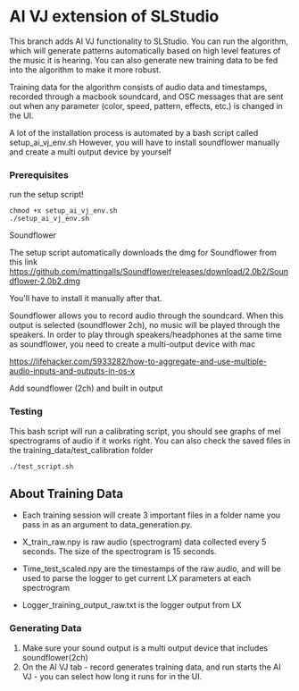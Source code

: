 # AI VJ extension of SLStudio

This branch adds AI VJ functionality to SLStudio. You can run the algorithm, which will generate patterns automatically based on high level features of the music it is hearing. You can also generate new training data to be fed into the algorithm to make it more robust. 

Training data for the algorithm consists of audio data and timestamps, recorded through a macbook soundcard, and OSC messages that are sent out when any parameter (color, speed, pattern, effects, etc.) is changed in the UI.

A lot of the installation process is automated by a bash script called setup_ai_vj_env.sh 
However, you will have to install soundflower manually and create a multi output device by yourself

### Prerequisites

run the setup script!
```
chmod +x setup_ai_vj_env.sh
./setup_ai_vj_env.sh

```
Soundflower

The setup script automatically downloads the dmg for Soundflower from this link
https://github.com/mattingalls/Soundflower/releases/download/2.0b2/Soundflower-2.0b2.dmg

You'll have to install it manually after that. 

Soundflower allows you to record audio through the soundcard. When this output is selected (soundflower 2ch), no music will be played through the speakers. In order to play through speakers/headphones at the same time as soundflower, you need to create a multi-output device with mac

https://lifehacker.com/5933282/how-to-aggregate-and-use-multiple-audio-inputs-and-outputs-in-os-x

Add soundflower (2ch) and built in output



### Testing

This bash script will run a calibrating script, you should see graphs of mel spectrograms of audio if it works right. You can also check the saved files in the training_data/test_calibration folder

```
./test_script.sh
```

## About Training Data

- Each training session will create 3 important files in a folder name you pass in as an argument to data_generation.py. 

- X_train_raw.npy is raw audio (spectrogram) data collected every 5 seconds. The size of the spectrogram is 15 seconds.

- Time_test_scaled.npy are the timestamps of the raw audio, and will be used to parse the logger to get current LX parameters at each spectrogram

- Logger_training_output_raw.txt is the logger output from LX

### Generating Data

1. 	Make sure your sound output is a multi output device that includes soundflower(2ch) 
2.  On the AI VJ tab - record generates training data, and run starts the AI VJ - you can select how long it runs for in the UI.


